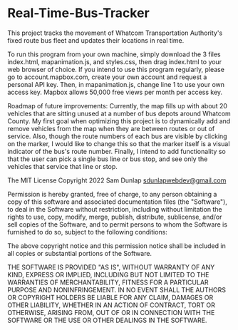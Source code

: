 # Real-Time-Bus-Tracker

This project tracks the movement of Whatcom Transportation Authority's fixed route bus fleet and updates their locations in real time.

To run this program from your own machine, simply download the 3 files index.html, mapanimation.js, and styles.css, then drag index.html to your web browser of choice. If you intend to use this program regularly, please go to account.mapbox.com, create your own account and request a personal API key. Then, in mapanimation.js, change line 1 to use your own access key. Mapbox allows 50,000 free views per month per access key.

Roadmap of future improvements: Currently, the map fills up with about 20 vehicles that are sitting unused at a number of bus depots around Whatcom County. My first goal when optimizing this project is to dynamically add and remove vehicles from the map when they are between routes or out of service. Also, though the route numbers of each bus are visible by clicking on the marker, I would like to change this so that the marker itself is a visual indicator of the bus's route number. Finally, I intend to add functionality so that the user can pick a single bus line or bus stop, and see only the vehicles that service that line or stop.


The MIT License
Copyright 2022 Sam Dunlap <sdunlapwebdev@gmail.com>

Permission is hereby granted, free of charge, to any person obtaining a copy of this software and associated documentation files (the "Software"), to deal in the Software without restriction, including without limitation the rights to use, copy, modify, merge, publish, distribute, sublicense, and/or sell copies of the Software, and to permit persons to whom the Software is furnished to do so, subject to the following conditions:

The above copyright notice and this permission notice shall be included in all copies or substantial portions of the Software.

THE SOFTWARE IS PROVIDED "AS IS", WITHOUT WARRANTY OF ANY KIND, EXPRESS OR IMPLIED, INCLUDING BUT NOT LIMITED TO THE WARRANTIES OF MERCHANTABILITY, FITNESS FOR A PARTICULAR PURPOSE AND NONINFRINGEMENT. IN NO EVENT SHALL THE AUTHORS OR COPYRIGHT HOLDERS BE LIABLE FOR ANY CLAIM, DAMAGES OR OTHER LIABILITY, WHETHER IN AN ACTION OF CONTRACT, TORT OR OTHERWISE, ARISING FROM, OUT OF OR IN CONNECTION WITH THE SOFTWARE OR THE USE OR OTHER DEALINGS IN THE SOFTWARE.
